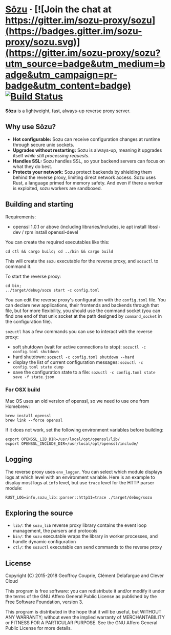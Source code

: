 # [Sōzu](https://www.sozu.io/) &middot; [![Join the chat at https://gitter.im/sozu-proxy/sozu](https://badges.gitter.im/sozu-proxy/sozu.svg)](https://gitter.im/sozu-proxy/sozu?utm_source=badge&utm_medium=badge&utm_campaign=pr-badge&utm_content=badge) [![Build Status](https://travis-ci.org/sozu-proxy/sozu.svg?branch=master)](https://travis-ci.org/sozu-proxy/sozu)

**Sōzu** is a lightweight, fast, always-up reverse proxy server.

## Why use Sōzu?

- **Hot configurable:** Sozu can receive configuration changes at runtime through secure unix sockets.
- **Upgrades without restarting:** Sozu is always-up, meaning it upgrades itself *while still processing requests*.
- **Handles SSL:** Sozu handles SSL, so your backend servers can focus on what they do best.
- **Protects your network:** Sozu protect backends by shielding them behind the reverse proxy, limiting direct network access. Sozu uses Rust, a language primed for memory safety. And even if there a worker is exploited, sozu workers are sandboxed.

## Building and starting

Requirements:
- openssl 1.0.1 or above (including libraries/includes, ie apt install libssl-dev / rpm install openssl-devel

You can create the required executables like this:

```
cd ctl && cargo build; cd ../bin && cargo build
```

This will create the `sozu` executable for the reverse proxy, and `sozuctl` to command it.

To start the reverse proxy:

```
cd bin;
../target/debug/sozu start -c config.toml
```

You can edit the reverse proxy's configuration with the `config.toml` file. You can declare
new applications, their frontends and backends through that file, but for more flexibility,
you should use the command socket (you can find one end of that unix socket at the path
designed by `command_socket` in the configuration file).

`sozuctl` has a few commands you can use to interact with the reverse proxy:


- soft shutdown (wait for active connections to stop): `sozuctl -c config.toml shutdown`
- hard shutdown: `sozuctl -c config.toml shutdown --hard`
- display the list of current configuration messages: `sozuctl -c config.toml state dump`
- save the configuration state to a file: `sozuctl -c config.toml state save -f state.json`

### For OSX build

Mac OS uses an old version of openssl, so we need to use one from Homebrew:

```
brew install openssl
brew link --force openssl
```

If it does not work, set the following environment variables before building:

```
export OPENSSL_LIB_DIR=/usr/local/opt/openssl/lib/
export OPENSSL_INCLUDE_DIR=/usr/local/opt/openssl/include/
```

## Logging

The reverse proxy uses `env_logger`. You can select which module displays logs at which level with an environment variable. Here is an example to display most logs at `info` level, but use `trace` level for the HTTP parser module:

```
RUST_LOG=info,sozu_lib::parser::http11=trace ./target/debug/sozu
```

## Exploring the source

- `lib/`: the `sozu_lib` reverse proxy library contains the event loop management, the parsers and protocols
- `bin/`: the `sozu` executable wraps the library in worker processes, and handle dynamic configuration
- `ctl/`: the `sozuctl` executable can send commands to the reverse proxy

## License

Copyright (C) 2015-2018 Geoffroy Couprie, Clément Delafargue and Clever Cloud

This program is free software: you can redistribute it and/or modify it under
the terms of the GNU Affero General Public License as published by the Free
Software Foundation, version 3.

This program is distributed in the hope that it will be useful, but WITHOUT ANY WARRANTY;
without even the implied warranty of MERCHANTABILITY or FITNESS FOR A PARTICULAR PURPOSE.
See the GNU Affero General Public License for more details.
